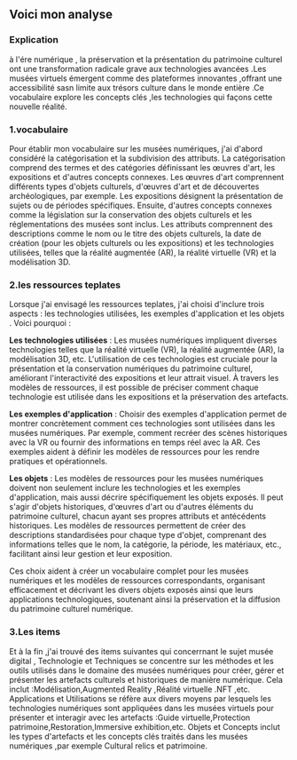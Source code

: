 ## Voici mon analyse
### Explication  
à l'ére numérique , la préservation et la présentation du patrimoine culturel ont une transformation radicale grave aux technologies avancées .Les musées virtuels émergent comme des plateformes innovantes ,offrant une accessibilité sasn limite aux trésors culture dans le monde entière .Ce vocabulaire explore les concepts clés ,les technologies qui façons cette nouvelle réalité.

### **1.vocabulaire**   
Pour établir mon vocabulaire sur les musées numériques, j'ai d'abord considéré la catégorisation et la subdivision des attributs. La catégorisation comprend des termes et des catégories définissant les œuvres d'art, les expositions et d'autres concepts connexes. Les œuvres d'art comprennent différents types d'objets culturels, d'œuvres d'art et de découvertes archéologiques, par exemple. Les expositions désignent la présentation de sujets ou de périodes spécifiques. Ensuite, d'autres concepts connexes comme la législation sur la conservation des objets culturels et les réglementations des musées sont inclus. Les attributs comprennent des descriptions comme le nom ou le titre des objets culturels, la date de création (pour les objets culturels ou les expositions) et les technologies utilisées, telles que la réalité augmentée (AR), la réalité virtuelle (VR) et la modélisation 3D.

### **2.les ressources teplates**    
Lorsque j'ai envisagé les ressources teplates, j'ai choisi d'inclure trois aspects : les technologies utilisées, les exemples d'application et les objets . Voici pourquoi :

**Les technologies utilisées** : Les musées numériques impliquent diverses technologies telles que la réalité virtuelle (VR), la réalité augmentée (AR), la modélisation 3D, etc. L'utilisation de ces technologies est cruciale pour la présentation et la conservation numériques du patrimoine culturel, améliorant l'interactivité des expositions et leur attrait visuel. À travers les modèles de ressources, il est possible de préciser comment chaque technologie est utilisée dans les expositions et la préservation des artefacts.

**Les exemples d'application** : Choisir des exemples d'application permet de montrer concrètement comment ces technologies sont utilisées dans les musées numériques. Par exemple, comment recréer des scènes historiques avec la VR ou fournir des informations en temps réel avec la AR. Ces exemples aident à définir les modèles de ressources pour les rendre pratiques et opérationnels.

**Les  objets** : Les modèles de ressources pour les musées numériques doivent non seulement inclure les technologies et les exemples d'application, mais aussi décrire spécifiquement les objets exposés. Il peut s'agir d'objets historiques, d'œuvres d'art ou d'autres éléments du patrimoine culturel, chacun ayant ses propres attributs et antécédents historiques. Les modèles de ressources permettent de créer des descriptions standardisées pour chaque type d'objet, comprenant des informations telles que le nom, la catégorie, la période, les matériaux, etc., facilitant ainsi leur gestion et leur exposition.

Ces choix aident à créer un vocabulaire complet pour les musées numériques et les modèles de ressources correspondants, organisant efficacement et décrivant les divers objets exposés ainsi que leurs applications technologiques, soutenant ainsi la préservation et la diffusion du patrimoine culturel numérique.


### **3.Les items**  
Et à la fin ,j'ai trouvé des items suivantes qui concerrnant le sujet musée digital ,
Technologie et Techniques se concentre sur les méthodes et les outils utilisés dans le domaine des musées numériques pour créer, gérer et présenter les artefacts culturels et historiques de manière numérique. Cela inclut :Modélisation,Augmented Reality ,Réalité virtuelle .NFT ,etc.
Applications et Utilisations se réfère aux divers moyens par lesquels les technologies numériques sont appliquées dans les musées virtuels pour présenter et interagir avec les artefacts :Guide virtuelle,Protection patrimoine,Restoration,Immersive exhibition,etc.
Objets et Concepts inclut les types d'artefacts et les concepts clés traités dans les musées numériques ,par exemple Cultural relics et patrimoine.























